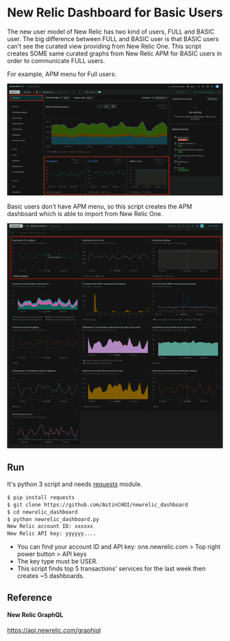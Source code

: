 # New Relic Dashboard for Basic Users

The new user model of New Relic has two kind of users, FULL and BASIC user. The big difference between FULL and BASIC user is that BASIC users can't see the curated view providing from New Relic One. This script creates SOME same curated graphs from New Relic APM for BASIC users in order to communicate FULL users.

For example, APM menu for Full users:  
<p align="center">
<img src="https://raw.githubusercontent.com/AstinCHOI/_newrelic_resources/main/newrelic_dashboard_fulluser.png" alt="Full User" width="900"/>
</p>

Basic users don't have APM menu, so this script creates the APM dashboard which is able to import from New Relic One.
<p align="center">
<img src="https://raw.githubusercontent.com/AstinCHOI/_newrelic_resources/main/newrelic_dashboard_basicuser.png" alt="Basic User" width="900"/>
</p>


## Run
It's python 3 script and needs [requests](https://pypi.org/project/requests/) module.
```bash
$ pip install requests
$ git clone https://github.com/AstinCHOI/newrelic_dashboard
$ cd newrelic_dashboard
$ python newrelic_dashboard.py
New Relic account ID: xxxxxx
New Relic API key: yyyyyy....
```
- You can find your account ID and API key: one.newrelic.com > Top right power button > API keys  
- The key type must be USER.
- This script finds top 5 transactions' services for the last week then creates ~5 dashboards.


## Reference
#### New Relic GraphQL
https://api.newrelic.com/graphiql


